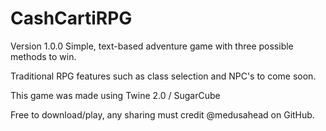 # CashCartiRPG
Version 1.0.0
Simple, text-based adventure game with three possible methods to win.

Traditional RPG features such as class selection and NPC's to come soon.

This game was made using Twine 2.0 / SugarCube

Free to download/play, any sharing must credit @medusahead on GitHub.
